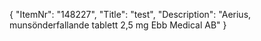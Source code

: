 {
  "ItemNr": "148227",
  "Title": "test",
  "Description": "Aerius, munsönderfallande tablett 2,5 mg Ebb Medical AB"
}